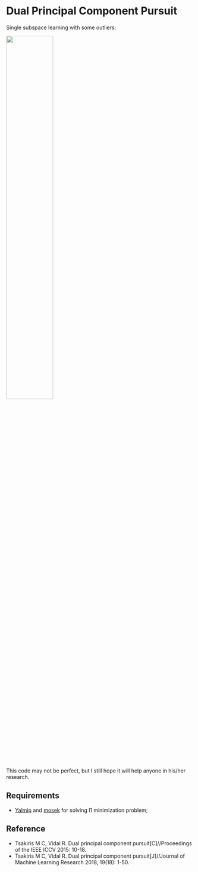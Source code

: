 # Dual Principal Component Pursuit
Single subspace learning with some outliers:

<img src="https://user-images.githubusercontent.com/18388044/48882138-c33c3800-ee53-11e8-9e4a-e035b272729a.png" width="50%" height="50%">

This code may not be perfect, but I still hope it will help anyone in his/her research.

## Requirements
- [Yalmip](https://yalmip.github.io/) and [mosek](https://www.mosek.com/) for solving l1 minimization problem;

## Reference
- Tsakiris M C, Vidal R. Dual principal component pursuit[C]//Proceedings of the IEEE ICCV 2015: 10-18.
- Tsakiris M C, Vidal R. Dual principal component pursuit[J]//Journal of Machine Learning Research 2018, 19(18): 1-50.
